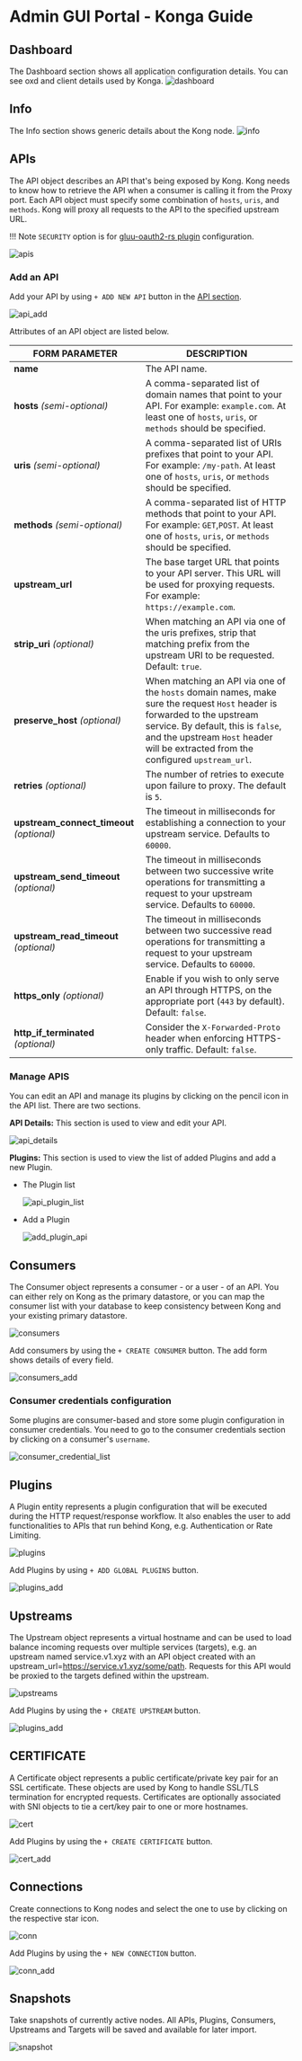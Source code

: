 # Admin GUI Portal - Konga Guide

## Dashboard

The Dashboard section shows all application configuration details. You can see oxd and client details used by Konga.
![dashboard](img/1_dashboard.png)

## Info

The Info section shows generic details about the Kong node.
![info](img/2_info.png)

## APIs

The API object describes an API that's being exposed by Kong. Kong needs to know how to retrieve the API when a consumer is calling it from the Proxy port. Each API object must specify some combination of `hosts`, `uris`, and `methods`. Kong will proxy all requests to the API to the specified upstream URL. 

!!! Note
    `SECURITY` option is for [gluu-oauth2-rs plugin](./plugin/gui.md) configuration.
    
![apis](img/3_apis.png)

### Add an API

Add your API by using `+ ADD NEW API` button in the [API section](#3-APIs).

![api_add](img/3_api_add.png)

Attributes of an API object are listed below.

| **FORM PARAMETER** | **DESCRIPTION** |
|-----------|-------------|
| **name** | The API name. |
| **hosts** *(semi-optional)* | A comma-separated list of domain names that point to your API. For example: `example.com`. At least one of `hosts`, `uris`, or `methods` should be specified. |
| **uris** *(semi-optional)* | A comma-separated list of URIs prefixes that point to your API. For example: `/my-path`. At least one of `hosts`, `uris`, or `methods` should be specified. |
| **methods** *(semi-optional)* | A comma-separated list of HTTP methods that point to your API. For example: `GET`,`POST`. At least one of `hosts`, `uris`, or `methods` should be specified. |
| **upstream_url** | The base target URL that points to your API server. This URL will be used for proxying requests. For example: `https://example.com`. |
| **strip_uri** *(optional)* | When matching an API via one of the uris prefixes, strip that matching prefix from the upstream URI to be requested. Default: `true`. |
| **preserve_host** *(optional)* | When matching an API via one of the `hosts` domain names, make sure the request `Host` header is forwarded to the upstream service. By default, this is `false`, and the upstream `Host` header will be extracted from the configured `upstream_url`. |
| **retries** *(optional)* | The number of retries to execute upon failure to proxy. The default is `5`. |
| **upstream_connect_timeout** *(optional)* | The timeout in milliseconds for establishing a connection to your upstream service. Defaults to `60000`. |
| **upstream_send_timeout** *(optional)* | The timeout in milliseconds between two successive write operations for transmitting a request to your upstream service. Defaults to `60000`. |
| **upstream_read_timeout** *(optional)* | The timeout in milliseconds between two successive read operations for transmitting a request to your upstream service. Defaults to `60000`. |
| **https_only** *(optional)* | Enable if you wish to only serve an API through HTTPS, on the appropriate port (`443` by default). Default: `false`. |
| **http_if_terminated** *(optional)* | Consider the `X-Forwarded-Proto` header when enforcing HTTPS-only traffic. Default: `false`. |

### Manage APIS

You can edit an API and manage its plugins by clicking on the pencil icon in the API list. There are two sections.

**API Details:** This section is used to view and edit your API.

![api_details](img/3_3_api_details.png)

**Plugins:** This section is used to view the list of added Plugins and add a new Plugin.

* The Plugin list
  
  ![api_plugin_list](img/3_2_api_plugin_list.png)

* Add a Plugin
  
  ![add_plugin_api](img/3_1_add_plugin_api.png)

## Consumers

The Consumer object represents a consumer - or a user - of an API. You can either rely on Kong as the primary datastore, or you can map the consumer list with your database to keep consistency between Kong and your existing primary datastore.

![consumers](img/4_consumers.png)

Add consumers by using the `+ CREATE CONSUMER` button. The add form shows details of every field.

![consumers_add](img/4_customer_add.png)

### Consumer credentials configuration

Some plugins are consumer-based and store some plugin configuration in consumer credentials. You need to go to the consumer credentials section by clicking on a consumer's `username`.

![consumer_credential_list](img/4_1_consumer_credential_list.png)

## Plugins

A Plugin entity represents a plugin configuration that will be executed during the HTTP request/response workflow. It also enables the user to add functionalities to APIs that run behind Kong, e.g. Authentication or Rate Limiting.

![plugins](img/5_plugins.png)

Add Plugins by using `+ ADD GLOBAL PLUGINS` button.

![plugins_add](img/5_plugins_add.png)

## Upstreams

The Upstream object represents a virtual hostname and can be used to load balance incoming requests over multiple services (targets), e.g. an upstream named service.v1.xyz with an API object created with an upstream_url=https://service.v1.xyz/some/path. Requests for this API would be proxied to the targets defined within the upstream.

![upstreams](img/6_upstream.png)

Add Plugins by using the `+ CREATE UPSTREAM` button.

![plugins_add](img/6_upstream_add.png)

## CERTIFICATE

A Certificate object represents a public certificate/private key pair for an SSL certificate. These objects are used by Kong to handle SSL/TLS termination for encrypted requests. Certificates are optionally associated with SNI objects to tie a cert/key pair to one or more hostnames.

![cert](img/7_cert.png)

Add Plugins by using the `+ CREATE CERTIFICATE` button.

![cert_add](img/7_cert_add.png)

## Connections

Create connections to Kong nodes and select the one to use by clicking on the respective star icon.

![conn](img/8_conn.png)

Add Plugins by using the `+ NEW CONNECTION` button.

![conn_add](img/8_conn_add.png)

## Snapshots

Take snapshots of currently active nodes.
All APIs, Plugins, Consumers, Upstreams and Targets will be saved and available for later import.

![snapshot](img/9_snapshot.png)
